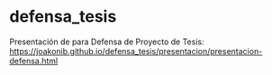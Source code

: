 # defensa_tesis
Presentación de para Defensa de Proyecto de Tesis:
https://joakonib.github.io/defensa_tesis/presentacion/presentacion-defensa.html
